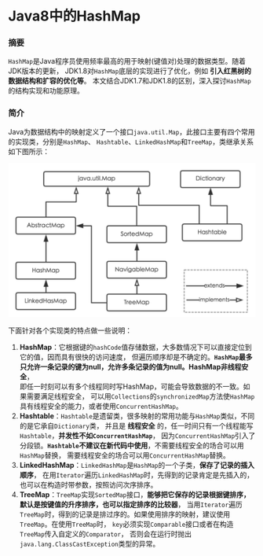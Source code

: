Java8中的HashMap
=================================================================
### 摘要
`HashMap`是Java程序员使用频率最高的用于映射(键值对)处理的数据类型。随着JDK版本的更新，
JDK1.8对`HashMap`底层的实现进行了优化，例如 **引入红黑树的数据结构和扩容的优化等**。
本文结合JDK1.7和JDK1.8的区别，深入探讨`HashMap`的结构实现和功能原理。

### 简介
Java为数据结构中的映射定义了一个接口`java.util.Map`，此接口主要有四个常用的实现类，分别是`HashMap`、
`Hashtable`、`LinkedHashMap`和`TreeMap`，类继承关系如下图所示：

![java.util.map类图](img/java.util.map类图.png)

下面针对各个实现类的特点做一些说明：

1. **HashMap**：它根据键的`hashCode`值存储数据，大多数情况下可以直接定位到它的值，因而具有很快的访问速度，
但遍历顺序却是不确定的。**`HashMap`最多只允许一条记录的键为null，允许多条记录的值为null。HashMap非线程安全**，\
即任一时刻可以有多个线程同时写HashMap，可能会导致数据的不一致。如果需要满足线程安全，
可以用`Collections`的`synchronizedMap`方法使`HashMap`具有线程安全的能力，或者使用`ConcurrentHashMap`。
2. **Hashtable**：`Hashtable`是遗留类，很多映射的常用功能与`HashMap`类似，不同的是它承自`Dictionary`类，
并且是 **线程安全** 的，任一时间只有一个线程能写`Hashtable`，**并发性不如`ConcurrentHashMap`**，
因为`ConcurrentHashMap`引入了分段锁。**`Hashtable`不建议在新代码中使用**，不需要线程安全的场合可以用`HashMap`替换，
需要线程安全的场合可以用`ConcurrentHashMap`替换。
3. **LinkedHashMap**：`LinkedHashMap`是`HashMap`的一个子类，**保存了记录的插入顺序**，
在用`Iterator`遍历`LinkedHashMap`时，先得到的记录肯定是先插入的，也可以在构造时带参数，按照访问次序排序。
4. **TreeMap**：`TreeMap`实现`SortedMap`接口，**能够把它保存的记录根据键排序，默认是按键值的升序排序，也可以指定排序的比较器**，
当用`Iterator`遍历`TreeMap`时，得到的记录是排过序的。如果使用排序的映射，建议使用`TreeMap`。在使用`TreeMap`时，
`key`必须实现`Comparable`接口或者在构造`TreeMap`传入自定义的`Comparator`，
否则会在运行时抛出`java.lang.ClassCastException`类型的异常。
